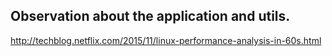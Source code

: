 Observation about the application and utils.  
-----  

http://techblog.netflix.com/2015/11/linux-performance-analysis-in-60s.html
